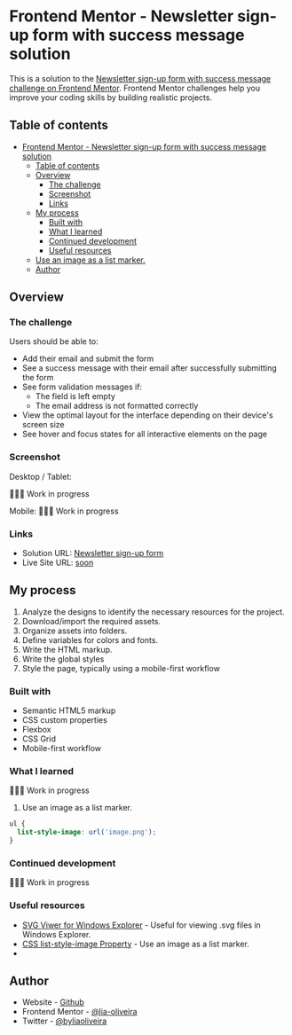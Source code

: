 # Frontend Mentor - Newsletter sign-up form with success message solution

This is a solution to the [Newsletter sign-up form with success message challenge on Frontend Mentor](https://www.frontendmentor.io/challenges/newsletter-signup-form-with-success-message-3FC1AZbNrv). Frontend Mentor challenges help you improve your coding skills by building realistic projects. 

## Table of contents

- [Frontend Mentor - Newsletter sign-up form with success message solution](#frontend-mentor---newsletter-sign-up-form-with-success-message-solution)
  - [Table of contents](#table-of-contents)
  - [Overview](#overview)
    - [The challenge](#the-challenge)
    - [Screenshot](#screenshot)
    - [Links](#links)
  - [My process](#my-process)
    - [Built with](#built-with)
    - [What I learned](#what-i-learned)
    - [Continued development](#continued-development)
    - [Useful resources](#useful-resources)
  - [Use an image as a list marker.](#use-an-image-as-a-list-marker)
  - [Author](#author)


## Overview

### The challenge

Users should be able to:

- Add their email and submit the form
- See a success message with their email after successfully submitting the form
- See form validation messages if:
  - The field is left empty
  - The email address is not formatted correctly
- View the optimal layout for the interface depending on their device's screen size
- See hover and focus states for all interactive elements on the page

### Screenshot

Desktop / Tablet:

👩🏼‍💻 Work in progress

Mobile:
👩🏼‍💻 Work in progress


### Links

- Solution URL: [Newsletter sign-up form](https://github.com/lia-oliveira/newsletter-signup-form)
- Live Site URL: [soon](https://your-live-site-url.com)

## My process
1. Analyze the designs to identify the necessary resources for the project.
2. Download/import the required assets.
3. Organize assets into folders.
4. Define variables for colors and fonts.
5. Write the HTML markup.
6. Write the global styles
7. Style the page, typically using a mobile-first workflow

### Built with

- Semantic HTML5 markup
- CSS custom properties
- Flexbox
- CSS Grid
- Mobile-first workflow


### What I learned

👩🏼‍💻 Work in progress

1. Use an image as a list marker.

```css
ul {
  list-style-image: url('image.png');
}
```



### Continued development

👩🏼‍💻 Work in progress

### Useful resources

- [SVG Viwer for Windows Explorer](https://github.com/tibold/svg-explorer-extension) - Useful for viewing .svg files in Windows Explorer.
- [CSS list-style-image Property](https://www.w3schools.com/cssref/pr_list-style-image.php) - 
Use an image as a list marker.
- 



## Author

- Website - [Github](https://github.com/lia-oliveira)
- Frontend Mentor - [@lia-oliveira](https://www.frontendmentor.io/profile/lia-oliveira)
- Twitter - [@byliaoliveira](https://x.com/byliaoliveira)



